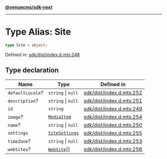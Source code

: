 [**@venuecms/sdk-next**](../Index.md)

***

# Type Alias: Site

```ts
type Site = object;
```

Defined in: [sdk/dist/index.d.mts:248](https://github.com/venuecms/sdk/blob/bc8b8c4174423a3d8d92fe0cce4d46883acf7584/packages/sdk/dist/index.d.mts#L248)

## Type declaration

| Name | Type | Defined in |
| ------ | ------ | ------ |
| <a id="defaultlocale"></a> `defaultLocale`? | `string` \| `null` | [sdk/dist/index.d.mts:252](https://github.com/venuecms/sdk/blob/bc8b8c4174423a3d8d92fe0cce4d46883acf7584/packages/sdk/dist/index.d.mts#L252) |
| <a id="description"></a> `description`? | `string` \| `null` | [sdk/dist/index.d.mts:251](https://github.com/venuecms/sdk/blob/bc8b8c4174423a3d8d92fe0cce4d46883acf7584/packages/sdk/dist/index.d.mts#L251) |
| <a id="id"></a> `id` | `string` | [sdk/dist/index.d.mts:249](https://github.com/venuecms/sdk/blob/bc8b8c4174423a3d8d92fe0cce4d46883acf7584/packages/sdk/dist/index.d.mts#L249) |
| <a id="image"></a> `image`? | [`MediaItem`](MediaItem.md) | [sdk/dist/index.d.mts:254](https://github.com/venuecms/sdk/blob/bc8b8c4174423a3d8d92fe0cce4d46883acf7584/packages/sdk/dist/index.d.mts#L254) |
| <a id="name"></a> `name`? | `string` \| `null` | [sdk/dist/index.d.mts:250](https://github.com/venuecms/sdk/blob/bc8b8c4174423a3d8d92fe0cce4d46883acf7584/packages/sdk/dist/index.d.mts#L250) |
| <a id="settings"></a> `settings` | [`SiteSettings`](SiteSettings.md) | [sdk/dist/index.d.mts:255](https://github.com/venuecms/sdk/blob/bc8b8c4174423a3d8d92fe0cce4d46883acf7584/packages/sdk/dist/index.d.mts#L255) |
| <a id="timezone"></a> `timeZone`? | `string` \| `null` | [sdk/dist/index.d.mts:253](https://github.com/venuecms/sdk/blob/bc8b8c4174423a3d8d92fe0cce4d46883acf7584/packages/sdk/dist/index.d.mts#L253) |
| <a id="websites"></a> `webSites`? | [`WebSite`](WebSite.md)[] | [sdk/dist/index.d.mts:256](https://github.com/venuecms/sdk/blob/bc8b8c4174423a3d8d92fe0cce4d46883acf7584/packages/sdk/dist/index.d.mts#L256) |
